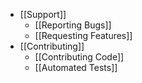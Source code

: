- [[Support]]
	- [[Reporting Bugs]]
	- [[Requesting Features]]
- [[Contributing]]
	- [[Contributing Code]]
	- [[Automated Tests]]
